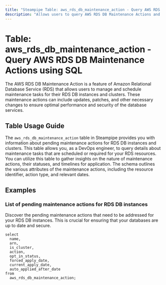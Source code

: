 ```yaml
---
title: "Steampipe Table: aws_rds_db_maintenance_action - Query AWS RDS DB Maintenance Actions using SQL"
description: "Allows users to query AWS RDS DB Maintenance Actions and retrieve valuable information about pending maintenance tasks for RDS DB instances and clusters."
---
```


# Table: aws_rds_db_maintenance_action - Query AWS RDS DB Maintenance Actions using SQL

The AWS RDS DB Maintenance Action is a feature of Amazon Relational Database Service (RDS) that allows users to manage and schedule maintenance tasks for their RDS DB instances and clusters. These maintenance actions can include updates, patches, and other necessary changes to ensure optimal performance and security of the database services.

## Table Usage Guide

The `aws_rds_db_maintenance_action` table in Steampipe provides you with information about pending maintenance actions for RDS DB instances and clusters. This table allows you, as a DevOps engineer, to query details about maintenance tasks that are scheduled or required for your RDS resources. You can utilize this table to gather insights on the nature of maintenance actions, their statuses, and timelines for application. The schema outlines the various attributes of the maintenance actions, including the resource identifier, action type, and relevant dates.

## Examples

### List of pending maintenance actions for RDS DB instances
Discover the pending maintenance actions that need to be addressed for your RDS DB instances. This is crucial for ensuring that your databases are up to date and secure.

```sql+postgres
select
  name,
  arn,
  is_cluster,
  action,
  opt_in_status,
  forced_apply_date,
  current_apply_date,
  auto_applied_after_date
from
  aws_rds_db_maintenance_action;
